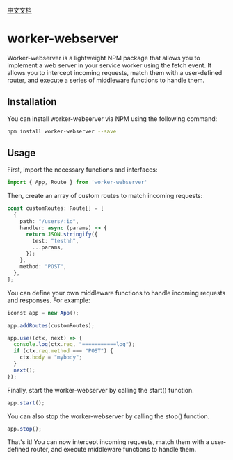 [中文文档](https://github.com/lulusir/worker-webserver/blob/main/README.zh.md)

# worker-webserver

Worker-webserver is a lightweight NPM package that allows you to implement a web server in your service worker using the fetch event. It allows you to intercept incoming requests, match them with a user-defined router, and execute a series of middleware functions to handle them.


## Installation 
You can install worker-webserver via NPM using the following command:
```bash
npm install worker-webserver --save
```

## Usage

First, import the necessary functions and interfaces:
```typescript
import { App, Route } from 'worker-webserver'
```

Then, create an array of custom routes to match incoming requests:

```typescript
const customRoutes: Route[] = [
  {
    path: "/users/:id",
    handler: async (params) => {
      return JSON.stringify({
        test: "testhh",
        ...params,
      });
    },
    method: "POST",
  },
];

```

You can define your own middleware functions to handle incoming requests and responses. For example:
```typescript
iconst app = new App();

app.addRoutes(customRoutes);

app.use((ctx, next) => {
  console.log(ctx.req, "===========log");
  if (ctx.req.method === "POST") {
    ctx.body = "mybody";
  }
  next();
});

```

Finally, start the worker-webserver by calling the start() function.
```typescript
app.start();
```

You can also stop the worker-webserver by calling the stop() function.
```typescript
app.stop();
```

That's it! You can now intercept incoming requests, match them with a user-defined router, and execute middleware functions to handle them.